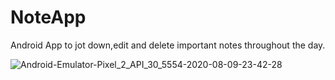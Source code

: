 # NoteApp
Android App to jot down,edit and delete important notes throughout the day.

![Android-Emulator-Pixel_2_API_30_5554-2020-08-09-23-42-28](https://user-images.githubusercontent.com/59617282/89739267-f5188680-da9c-11ea-9af2-6a1c3896865b.gif)
